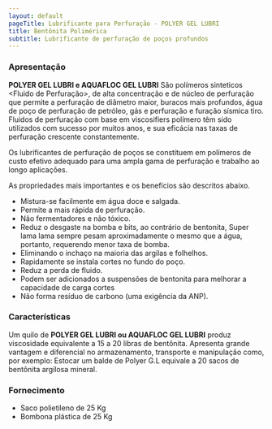 ```yaml
---
layout: default
pageTitle: Lubrificante para Perfuração - POLYER GEL LUBRI
title: Bentônita Polimérica
subtitle: Lubrificante de perfuração de poços profundos
---
```


### Apresentação

**POLYER GEL LUBRI e AQUAFLOC GEL LUBRI** São polímeros sinteticos <Fluido de Perfuração>, de alta concentração e de núcleo de perfuração que permite a perfuração de diâmetro maior, buracos mais profundos, água de poço de perfuração de petróleo, gás e perfuração e furação sísmica tiro. Fluidos de perfuração com base em viscosifiers polímero têm sido utilizados com sucesso por muitos anos, e sua eficácia nas taxas de perfuração crescente constantemente.

Os lubrificantes de perfuração de poços se constituem em polímeros de custo efetivo adequado para uma ampla gama de perfuração e trabalho ao longo aplicações.

As propriedades mais importantes e os benefícios são descritos abaixo.

- Mistura-se facilmente em água doce e salgada.
- Permite a mais rápida de perfuração.
- Não fermentadores e não tóxico.
- Reduz o desgaste na bomba e bits, ao contrário de bentonita, Super   lama lama sempre pesam aproximadamente o mesmo que a água, portanto, requerendo menor taxa de bomba.
- Eliminando o inchaço na maioria das argilas e folhelhos.
- Rapidamente se instala cortes no fundo do poço.
- Reduz a perda de fluido.
- Podem ser adicionados a suspensões de bentonita para melhorar a capacidade de carga cortes
- Não forma resíduo de carbono (uma exigência da ANP).


### Características

Um quilo de **POLYER GEL LUBRI ou AQUAFLOC GEL LUBRI** produz viscosidade equivalente a 15 a 20 libras de bentônita.
Apresenta grande vantagem e diferencial no armazenamento, transporte e manipulação como, por exemplo: Estocar um balde de Polyer G.L equivale a 20 sacos de bentônita argilosa mineral.

### Fornecimento

- Saco polietileno de 25 Kg
- Bombona plástica de 25 Kg



